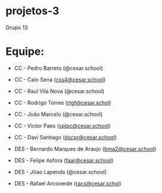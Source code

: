 # projetos-3
Grupo 13
# Equipe:

* CC - Pedro Barreto (@cesar.school)
* CC - Caio Sena (css4@cesar.school)
* CC - Raul Vila Nova (@cesar.school)
* CC - Rodrigo Torres (rtgf@cesar.schol)
* CC - João Marcelo (@cesar.school)
* CC - Victor Paes (vplpc@cesar.school)
* CC - Davi Santiago (dscpr@cesar.school)
  
* DES - Bernardo Marques de Araujo (bma2@cesar.school)
* DES - Felipe Asfora (faar@cesar.school)
* DES - Jõao Lapenda (@cesar.school)
* DES - Rafael Arcoverde (racs@cesar.schol)
